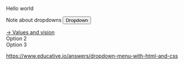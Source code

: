 Hello world

Note about dropdowns
<span class="dropdown">
  <button class="dropbtn">Dropdown</button>
  <div class="dropdown-content">
    <div><a class="Values and vision" href="/random-website/values.html">→ Values and vision</a></div>
    <div>Option 2</div>
    <div>Option 3</div>
  </div>
</span>

https://www.educative.io/answers/dropdown-menu-with-html-and-css
